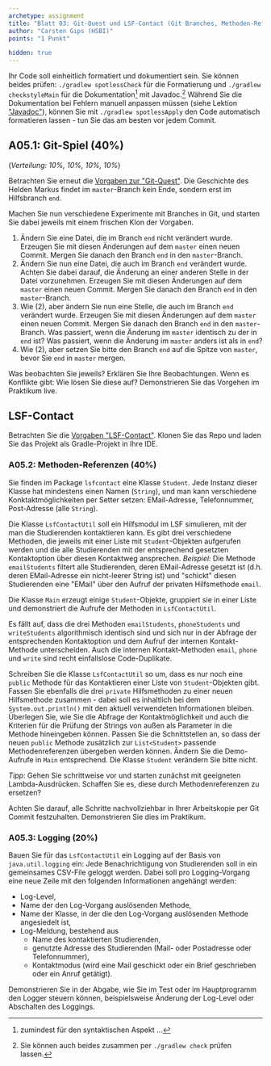 ```yaml
---
archetype: assignment
title: "Blatt 03: Git-Quest und LSF-Contact (Git Branches, Methoden-Referenzen, Logging)"
author: "Carsten Gips (HSBI)"
points: "1 Punkt"

hidden: true
---
```


<!--  pandoc -s -f markdown -t markdown+smart-grid_tables-multiline_tables-simple_tables --columns=94 --reference-links=true  b05.md  -o xxx.md  -->

Ihr Code soll einheitlich formatiert und dokumentiert sein. Sie können beides prüfen:
`./gradlew spotlessCheck` für die Formatierung und `./gradlew checkstyleMain` für die
Dokumentation[^1] mit Javadoc.[^2] Während Sie die Dokumentation bei Fehlern manuell anpassen
müssen (siehe Lektion ["Javadoc"]), können Sie mit `./gradlew spotlessApply` den Code
automatisch formatieren lassen - tun Sie das am besten vor jedem Commit.

## A05.1: Git-Spiel (40%)

(*Verteilung: 10%, 10%, 10%, 10%*)

Betrachten Sie erneut die [Vorgaben zur "Git-Quest"]. Die Geschichte des Helden Markus findet
im `master`-Branch kein Ende, sondern erst im Hilfsbranch `end`.

Machen Sie nun verschiedene Experimente mit Branches in Git, und starten Sie dabei jeweils mit
einem frischen Klon der Vorgaben.

1.  Ändern Sie eine Datei, die im Branch `end` nicht verändert wurde. Erzeugen Sie mit diesen
    Änderungen auf dem `master` einen neuen Commit. Mergen Sie danach den Branch `end` in den
    `master`-Branch.
2.  Ändern Sie nun eine Datei, die auch im Branch `end` verändert wurde. Achten Sie dabei
    darauf, die Änderung an einer anderen Stelle in der Datei vorzunehmen. Erzeugen Sie mit
    diesen Änderungen auf dem `master` einen neuen Commit. Mergen Sie danach den Branch `end`
    in den `master`-Branch.
3.  Wie (2), aber ändern Sie nun eine Stelle, die auch im Branch `end` verändert wurde.
    Erzeugen Sie mit diesen Änderungen auf dem `master` einen neuen Commit. Mergen Sie danach
    den Branch `end` in den `master`-Branch. Was passiert, wenn die Änderung im `master`
    identisch zu der in `end` ist? Was passiert, wenn die Änderung im `master` anders ist als
    in `end`?
4.  Wie (2), aber setzen Sie bitte den Branch `end` auf die Spitze von `master`, bevor Sie
    `end` in `master` mergen.

Was beobachten Sie jeweils? Erklären Sie Ihre Beobachtungen. Wenn es Konflikte gibt: Wie lösen
Sie diese auf? Demonstrieren Sie das Vorgehen im Praktikum live.

## LSF-Contact

Betrachten Sie die [Vorgaben "LSF-Contact"]. Klonen Sie das Repo und laden Sie das Projekt als
Gradle-Projekt in Ihre IDE.

### A05.2: Methoden-Referenzen (40%)

Sie finden im Package `lsfcontact` eine Klasse `Student`. Jede Instanz dieser Klasse hat
mindestens einen Namen (`String`), und man kann verschiedene Konktaktmöglichkeiten per Setter
setzen: EMail-Adresse, Telefonnummer, Post-Adresse (alle `String`).

Die Klasse `LsfContactUtil` soll ein Hilfsmodul im LSF simulieren, mit der man die
Studierenden kontaktieren kann. Es gibt drei verschiedene Methoden, die jeweils mit einer
Liste mit `Student`-Objekten aufgerufen werden und die alle Studierenden mit der entsprechend
gesetzten Kontaktoption über diesen Kontaktweg ansprechen. *Beispiel*: Die Methode
`emailStudents` filtert alle Studierenden, deren EMail-Adresse gesetzt ist (d.h. deren
EMail-Adresse ein nicht-leerer String ist) und "schickt" diesen Studierenden eine "EMail" über
den Aufruf der privaten Hilfsmethode `email`.

Die Klasse `Main` erzeugt einige `Student`-Objekte, gruppiert sie in einer Liste und
demonstriert die Aufrufe der Methoden in `LsfContactUtil`.

Es fällt auf, dass die drei Methoden `emailStudents`, `phoneStudents` und `writeStudents`
algorithmisch identisch sind und sich nur in der Abfrage der entsprechenden Kontaktoption und
dem Aufruf der internen Kontakt-Methode unterscheiden. Auch die internen Kontakt-Methoden
`email`, `phone` und `write` sind recht einfallslose Code-Duplikate.

Schreiben Sie die Klasse `LsfContactUtil` so um, dass es nur noch eine `public` Methode für
das Kontaktieren einer Liste von `Student`-Objekten gibt. Fassen Sie ebenfalls die drei
`private` Hilfsmethoden zu einer neuen Hilfsmethode zusammen - dabei soll es inhaltlich bei
dem `System.out.println()` mit den aktuell verwendeten Informationen bleiben. Überlegen Sie,
wie Sie die Abfrage der Kontaktmöglichkeit und auch die Kriterien für die Prüfung der Strings
von außen als Parameter in die Methode hineingeben können. Passen Sie die Schnittstellen an,
so dass der neuen `public` Methode zusätzlich zur `List<Student>` passende Methodenreferenzen
übergeben werden können. Ändern Sie die Demo-Aufrufe in `Main` entsprechend. Die Klasse
`Student` verändern Sie bitte nicht.

*Tipp*: Gehen Sie schrittweise vor und starten zunächst mit geeigneten Lambda-Ausdrücken.
Schaffen Sie es, diese durch Methodenreferenzen zu ersetzen?

Achten Sie darauf, alle Schritte nachvollziehbar in Ihrer Arbeitskopie per Git Commit
festzuhalten. Demonstrieren Sie dies im Praktikum.

### A05.3: Logging (20%)

Bauen Sie für das `LsfContactUtil` ein Logging auf der Basis von `java.util.logging` ein: Jede
Benachrichtigung von Studierenden soll in ein gemeinsames CSV-File geloggt werden. Dabei soll
pro Logging-Vorgang eine neue Zeile mit den folgenden Informationen angehängt werden:

-   Log-Level,
-   Name der den Log-Vorgang auslösenden Methode,
-   Name der Klasse, in der die den Log-Vorgang auslösenden Methode angesiedelt ist,
-   Log-Meldung, bestehend aus
    -   Name des kontaktierten Studierenden,
    -   genutzte Adresse des Studierenden (Mail- oder Postadresse oder Telefonnummer),
    -   Kontaktmodus (wird eine Mail geschickt oder ein Brief geschrieben oder ein Anruf
        getätigt).

Demonstrieren Sie in der Abgabe, wie Sie im Test oder im Hauptprogramm den Logger steuern
können, beispielsweise Änderung der Log-Level oder Abschalten des Loggings.

[^1]: zumindest für den syntaktischen Aspekt ...

[^2]: Sie können auch beides zusammen per `./gradlew check` prüfen lassen.

  ["Javadoc"]: ../lecture/quality/javadoc.md
  [Vorgaben zur "Git-Quest"]: https://github.com/Programmiermethoden-CampusMinden/prog2_ybel_gitquest
  [Vorgaben "LSF-Contact"]: https://github.com/Programmiermethoden-CampusMinden/prog2_ybel_lsfcontact
